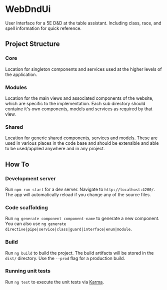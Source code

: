 # WebDndUi

User Interface for a 5E D&D at the table assistant. Including class, race, and spell information for quick reference.

## Project Structure

### Core

Location for singleton components and services used at the higher levels of the application.

### Modules

Location for the main views and associated components of the website, which are specific to the implementation. Each sub directory should containe it's own components, models and services as required by that view.

### Shared

Location for generic shared components, services and models. These are used in various places in the code base and should be extensible and able to be used/applied anywhere and in any project.

## How To
### Development server

Run `npm run start` for a dev server. Navigate to `http://localhost:4200/`. The app will automatically reload if you change any of the source files.

### Code scaffolding

Run `ng generate component component-name` to generate a new component. You can also use `ng generate directive|pipe|service|class|guard|interface|enum|module`.

### Build

Run `ng build` to build the project. The build artifacts will be stored in the `dist/` directory. Use the `--prod` flag for a production build.

### Running unit tests

Run `ng test` to execute the unit tests via [Karma](https://karma-runner.github.io).
